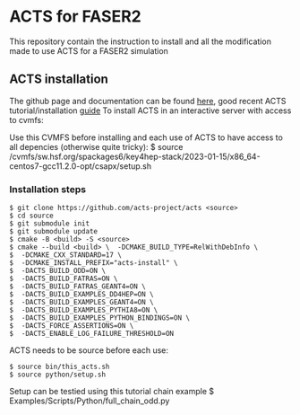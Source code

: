 # ACTS for FASER2
This repository contain the instruction to install and all the modification made to use ACTS for a FASER2 simulation

## ACTS installation
The github page and documentation can be found [here](https://github.com/acts-project/acts), good recent ACTS tutorial/installation [guide](https://github.com/andiwand/inner-detector-tracking-workshop-2023/tree/main/acts-examples-tutorial)
To install ACTS in an interactive server with access to cvmfs: 

Use this CVMFS before installing and each use of ACTS to have access to all depencies (otherwise quite tricky):
$ source /cvmfs/sw.hsf.org/spackages6/key4hep-stack/2023-01-15/x86_64-centos7-gcc11.2.0-opt/csapx/setup.sh

### Installation steps
```
$ git clone https://github.com/acts-project/acts <source>
$ cd source
$ git submodule init
$ git submodule update
$ cmake -B <build> -S <source>
$ cmake --build <build> \  -DCMAKE_BUILD_TYPE=RelWithDebInfo \
$  -DCMAKE_CXX_STANDARD=17 \
$  -DCMAKE_INSTALL_PREFIX="acts-install" \
$  -DACTS_BUILD_ODD=ON \
$  -DACTS_BUILD_FATRAS=ON \
$  -DACTS_BUILD_FATRAS_GEANT4=ON \
$  -DACTS_BUILD_EXAMPLES_DD4HEP=ON \
$  -DACTS_BUILD_EXAMPLES_GEANT4=ON \
$  -DACTS_BUILD_EXAMPLES_PYTHIA8=ON \
$  -DACTS_BUILD_EXAMPLES_PYTHON_BINDINGS=ON \
$  -DACTS_FORCE_ASSERTIONS=ON \
$  -DACTS_ENABLE_LOG_FAILURE_THRESHOLD=ON
```

ACTS needs to be source before each use:
```
$ source bin/this_acts.sh
$ source python/setup.sh
```

Setup can be testied using this tutorial chain example
$ Examples/Scripts/Python/full_chain_odd.py

